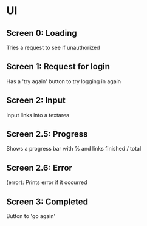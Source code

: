 # UI
## Screen 0: Loading
Tries a request to see if unauthorized
## Screen 1: Request for login
Has a 'try again' button to try logging in again
## Screen 2: Input
Input links into a textarea
## Screen 2.5: Progress
Shows a progress bar with % and links finished / total
## Screen 2.6: Error
 (error): Prints error if it occurred
## Screen 3: Completed
Button to 'go again'
